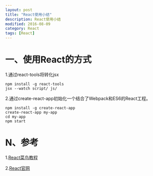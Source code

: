```yaml
---
layout: post
title: "React使用小结"
description: React使用小结
modified: 2016-08-09
category: React
tags: [React]
---
```


# 一、使用React的方式

1.通过react-tools将转化jsx

	npm install -g react-tools
	jsx --watch script/ js/
	
2.通过create-react-app初始化一个结合了Webpack和ES6的React工程。

    npm install -g create-react-app
    create-react-app my-app
    cd my-app
    npm start

# N、参考

1.[React菜鸟教程](http://www.runoob.com/react/react-tutorial.html)

2.[React官网](https://reactjs.org/)